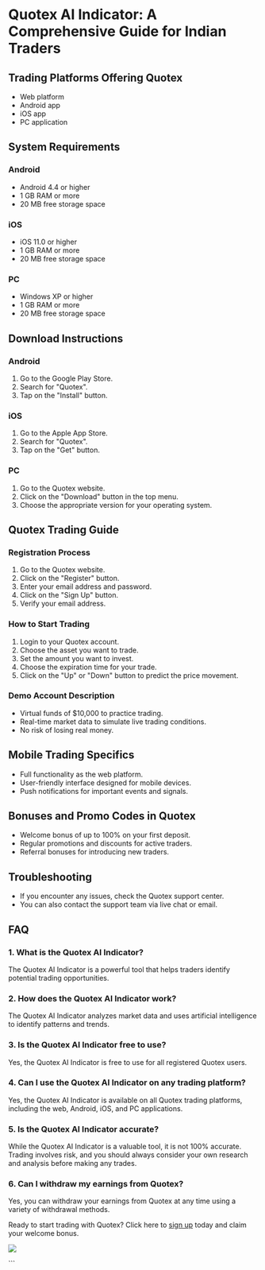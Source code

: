 # Quotex AI Indicator: A Comprehensive Guide for Indian Traders

## Trading Platforms Offering Quotex

-   Web platform
-   Android app
-   iOS app
-   PC application

## System Requirements

### Android

-   Android 4.4 or higher
-   1 GB RAM or more
-   20 MB free storage space

### iOS

-   iOS 11.0 or higher
-   1 GB RAM or more
-   20 MB free storage space

### PC

-   Windows XP or higher
-   1 GB RAM or more
-   20 MB free storage space

## Download Instructions

### Android

1.  Go to the Google Play Store.
2.  Search for "Quotex".
3.  Tap on the "Install" button.

### iOS

1.  Go to the Apple App Store.
2.  Search for "Quotex".
3.  Tap on the "Get" button.

### PC

1.  Go to the Quotex website.
2.  Click on the "Download" button in the top menu.
3.  Choose the appropriate version for your operating system.

## Quotex Trading Guide

### Registration Process

1.  Go to the Quotex website.
2.  Click on the "Register" button.
3.  Enter your email address and password.
4.  Click on the "Sign Up" button.
5.  Verify your email address.

### How to Start Trading

1.  Login to your Quotex account.
2.  Choose the asset you want to trade.
3.  Set the amount you want to invest.
4.  Choose the expiration time for your trade.
5.  Click on the "Up" or "Down" button to predict the price
    movement.

### Demo Account Description

-   Virtual funds of \$10,000 to practice trading.
-   Real-time market data to simulate live trading conditions.
-   No risk of losing real money.

## Mobile Trading Specifics

-   Full functionality as the web platform.
-   User-friendly interface designed for mobile devices.
-   Push notifications for important events and signals.

## Bonuses and Promo Codes in Quotex

-   Welcome bonus of up to 100% on your first deposit.
-   Regular promotions and discounts for active traders.
-   Referral bonuses for introducing new traders.

## Troubleshooting

-   If you encounter any issues, check the Quotex support center.
-   You can also contact the support team via live chat or email.

## FAQ

### 1. What is the Quotex AI Indicator?

The Quotex AI Indicator is a powerful tool that helps traders identify
potential trading opportunities.

### 2. How does the Quotex AI Indicator work?

The Quotex AI Indicator analyzes market data and uses artificial
intelligence to identify patterns and trends.

### 3. Is the Quotex AI Indicator free to use?

Yes, the Quotex AI Indicator is free to use for all registered Quotex
users.

### 4. Can I use the Quotex AI Indicator on any trading platform?

Yes, the Quotex AI Indicator is available on all Quotex trading
platforms, including the web, Android, iOS, and PC applications.

### 5. Is the Quotex AI Indicator accurate?

While the Quotex AI Indicator is a valuable tool, it is not 100%
accurate. Trading involves risk, and you should always consider your own
research and analysis before making any trades.

### 6. Can I withdraw my earnings from Quotex?

Yes, you can withdraw your earnings from Quotex at any time using a
variety of withdrawal methods.

Ready to start trading with Quotex? Click here to [sign
up](\%22https://traff.sbs/brokerqxlid\%22) today and claim your welcome
bonus.

[![](https://static.quotex.io/files/4_en/300_250.jpg)](https://traff.sbs/brokerqxlid)

\`\`\`

